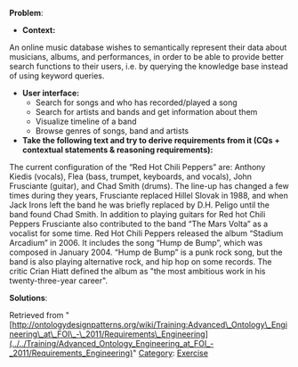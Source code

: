 __Problem__:
* __Context:__


An online music database wishes to semantically represent their data about musicians, albums, and performances, in order to be able to provide better search functions to their users, i.e. by querying the knowledge base instead of using keyword queries. 



* __User interface:__
	+ Search for songs and who has recorded/played a song
	+ Search for artists and bands and get information about them
	+ Visualize timeline of a band
	+ Browse genres of songs, band and artists
* __Take the following text and try to derive requirements from it (CQs + contextual statements & reasoning requirements):__


The current configuration of the “Red Hot Chili Peppers” are: Anthony Kiedis (vocals), Flea (bass, trumpet, keyboards, and vocals), John Frusciante (guitar), and Chad Smith (drums). The line-up has changed a few times during they years, Frusciante replaced Hillel Slovak in 1988, and when Jack Irons left the band he was briefly replaced by D.H. Peligo until the band found Chad Smith. In addition to playing guitars for Red hot Chili Peppers Frusciante also contributed to the band “The Mars Volta” as a vocalist for some time. Red Hot Chili Peppers released the album “Stadium Arcadium” in 2006. It includes the song “Hump de Bump”, which was composed in January 2004. “Hump de Bump” is a punk rock song, but the band is also playing alternative rock, and hip hop on some records. The critic Crian Hiatt defined the album as "the most ambitious work in his twenty-three-year career".




__Solutions__:





Retrieved from "[http://ontologydesignpatterns.org/wiki/Training:Advanced\_Ontology\_Engineering\_at\_FOI\_-\_2011/Requirements\_Engineering](../../Training/Advanced_Ontology_Engineering_at_FOI_-_2011/Requirements_Engineering)"
 [Category](http://ontologydesignpatterns.org/wiki/Special:Categories "Special:Categories"): [Exercise](../../Category/Exercise "Category:Exercise")